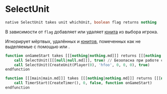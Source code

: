 # SelectUnit

<secondary-label ref="1.0"/>

```sql
native SelectUnit takes unit whichUnit, boolean flag returns nothing
```

В зависимости от `flag` добавляет или удаляет [юнита](unit.md) из выбора игрока.

Игнорирует мёртвых, удалённых и [юнитов](unit.md), помеченных как не выделяемые с помощью [](aloc.md)
или [](SetUnitSelectable.md).

```sql
function onGameStart takes [[[nothing|nothing.md]]] returns [[[nothing|nothing.md]]]
    call SelectUnit([[[null|null.md]]], true) // Безопасна при работе с [[[null|null.md]]]
    call SelectUnit(CreateUnit(Player(0), 'hfoo', 0, 0, 0), true)
endfunction

function [[[main|main.md]]] takes [[[nothing|nothing.md]]] returns [[[nothing|nothing.md]]]
    call TimerStart(CreateTimer(), 0, false, function onGameStart)
endfunction
```